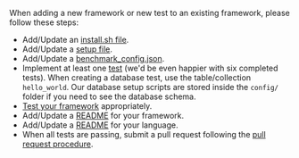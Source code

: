 When adding a new framework or new test to an existing framework, please follow 
these steps:

* Add/Update an [install.sh file](../Codebase/Framework-Files#install-file).
* Add/Update a [setup file](../Codebase/Framework-Files#setup-file).
* Add/Update a [benchmark_config.json](../Codebase/Framework-Files#benchmark-config-file).
* Implement at least one [test](../Project-Information/Framework-Tests#test-types) 
(we'd be even happier with six completed tests). When creating a database test, 
use the table/collection `hello_world`. Our database setup scripts are stored 
inside the `config/` folder if you need to see the database schema.
* [Test your framework](Testing-and-Debugging) appropriately.
* Add/Update a [README](Readme-Formats#language-readmes) for your 
framework.
* Add/Update a [README](Readme-Formats#framework-readmes) for your
language.
* When all tests are passing, submit a pull request following the 
[pull request procedure](Contributing-Guide#github-pull-request-procedure).
